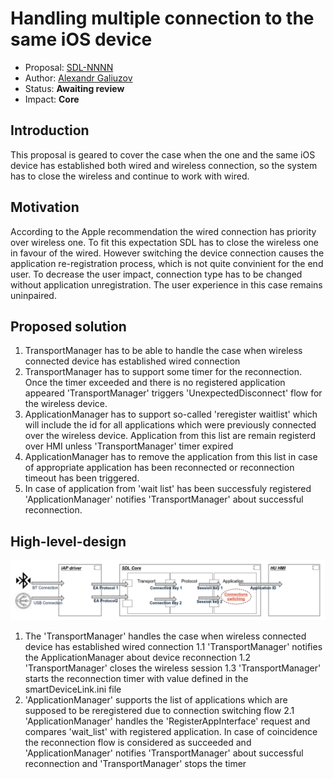 # Handling multiple connection to the same iOS device
* Proposal: [SDL-NNNN](NNNN-filename.md)
* Author: [Alexandr Galiuzov](https://github.com/AGaliuzov)
* Status: **Awaiting review**
* Impact: **Core**
 
## Introduction
This proposal is geared to cover the case when the one and the same iOS device has established both wired and wireless connection, so the system has to close the wireless and continue to work with wired.

## Motivation
According to the Apple recommendation the wired connection has priority over wireless one. To fit this expectation SDL has to
close the wireless one in favour of the wired. However switching the device connection causes the application re-registration process, which is not quite convinient for the end user. To decrease the user impact, connection type has to be changed without application unregistration. The user experience in this case remains uninpaired.

## Proposed solution
1. TransportManager has to be able to handle the case when wireless connected device has established wired connection
2. TransportManager has to support some timer for the reconnection. Once the timer exceeded and there is no registered application appeared 'TransportManager' triggers 'UnexpectedDisconnect' flow for the wireless device.
3. ApplicationManager has to support so-called 'reregister waitlist' which will include the id for all applications which were previously connected over the wireless device. Application from this list are remain registerd over HMI unless 'TransportManager' timer expired
4. ApplicationManager has to remove the application from this list in case of appropriate application has been reconnected or reconnection timeout has been triggered.
5. In case of application from 'wait list' has been successfuly registered 'ApplicationManager' notifies 'TransportManager' about successful reconnection.

## High-level-design
![SDL Core Protocol Solution](assets/sdl_application.png)


1. The 'TransportManager' handles the case when wireless connected device has established wired connection
    1.1 'TransportManager' notifies the ApplicationManager about device reconnection
    1.2 'TransportManager' closes the wireless session
    1.3 'TransportManager' starts the reconnection timer with value defined in the smartDeviceLink.ini file
2. 'ApplicationManager' supports the list of applications which are supposed to be reregistered due to connection switching flow
    2.1 'ApplicationManager' handles the 'RegisterAppInterface' request and compares 'wait_list' with registered application.
In case of coincidence the reconnection flow is considered as succeeded and 'ApplicationManager' notifies 'TransportManager'
about successful reconnection and 'TransportManager' stops the timer

